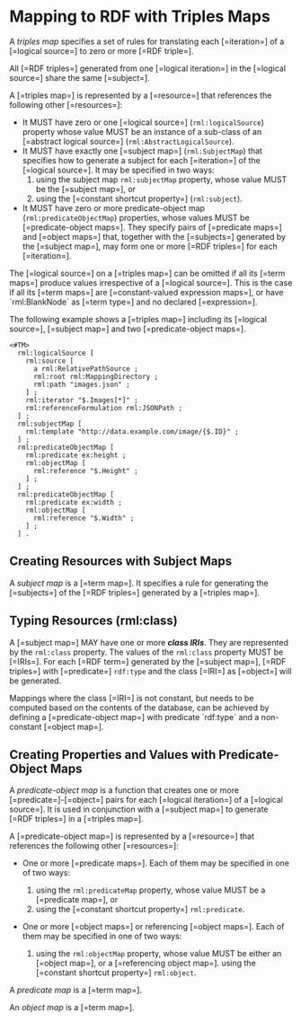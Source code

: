 # Mapping to RDF with Triples Maps

A <dfn>triples map</dfn> specifies a set of rules for translating each [=iteration=] of a [=logical source=] to zero or more [=RDF triple=].

All [=RDF triples=] generated from one [=logical iteration=] in the [=logical source=] share the same [=subject=].

A [=triples map=] is represented by a [=resource=] that references the following other [=resources=]:

* It MUST have zero or one [=logical source=] (`rml:logicalSource`) property whose value MUST be an instance of a sub-class of an [=abstract logical source=] (`rml:AbstractLogicalSource`).
* It MUST have exactly one [=subject map=] (`rml:SubjectMap`) that specifies how to generate a subject for each [=iteration=] of the [=logical source=].
It may be specified in two ways:
    1. using the subject map `rml:subjectMap` property,  whose value MUST be the [=subject map=], or
    2. using the [=constant shortcut property=] (`rml:subject`).
* It MUST have zero or more predicate-object map (`rml:predicateObjectMap`) properties, whose values MUST be [=predicate-object maps=].
They specify pairs of [=predicate maps=] and [=object maps=] that, together with the [=subjects=] generated by the [=subject map=], may form one or more [=RDF triples=] for each [=iteration=].

<aside class="note">
The [=logical source=] on a [=triples map=] can be omitted if all its [=term maps=] produce values irrespective of a [=logical source=]. This is the case if all its [=term maps=] are [=constant-valued expression maps=], or have `rml:BlankNode` as [=term type=] and no declared [=expression=].
</aside>

<aside class="example" id="example-triples-map" title="Usage of triples map">

The following example shows a [=triples map=] including its [=logical source=], [=subject map=] and two [=predicate-object maps=].

<aside class="ex-mapping">

```turtle
<#TM>
  rml:logicalSource [
    rml:source [
      a rml:RelativePathSource ;
      rml:root rml:MappingDirectory ;
      rml:path "images.json" ;
    ] ;
    rml:iterator "$.Images[*]" ;
    rml:referenceFormulation rml:JSONPath ;
  ] ;
  rml:subjectMap [
    rml:template "http://data.example.com/image/{$.ID}" ;
  ] ;
  rml:predicateObjectMap [
    rml:predicate ex:height ;
    rml:objectMap [
      rml:reference "$.Height" ;
    ] ;
  ] ;
  rml:predicateObjectMap [
    rml:predicate ex:width ;
    rml:objectMap [
      rml:reference "$.Width" ;
    ] ;
  ] .
```

</aside>

</aside>

## Creating Resources with Subject Maps

A <dfn>subject map</dfn> is a [=term map=]. It specifies a rule for generating the [=subjects=] of the [=RDF triples=] generated by a [=triples map=].

## Typing Resources (rml:class)

A [=subject map=] MAY have one or more _**class IRIs**_. They are represented by the `rml:class` property.
The values of the `rml:class` property MUST be [=IRIs=].
For each [=RDF term=] generated by the [=subject map=], [=RDF triples=] with [=predicate=] `rdf:type` and the class [=IRI=] as [=object=] will be generated.

<aside class="note">
Mappings where the class [=IRI=] is not constant,
but needs to be computed based on the contents of the database,
can be achieved by defining a [=predicate-object map=] with predicate `rdf:type`
and a non-constant [=object map=].
</aside>

## Creating Properties and Values with Predicate-Object Maps

A <dfn>predicate-object map</dfn> is a function that creates one or more [=predicate=]-[=object=] pairs for each [=logical iteration=] of a [=logical source=].
It is used in conjunction with a [=subject map=] to generate [=RDF triples=] in a [=triples map=].

A [=predicate-object map=] is represented by a [=resource=] that references the following other [=resources=]:

* One or more [=predicate maps=]. Each of them may be specified in one of two ways:
    1. using the `rml:predicateMap` property, whose value MUST be a [=predicate map=], or
    2. using the [=constant shortcut property=] `rml:predicate`.

* One or more [=object maps=] or referencing [=object maps=].
Each of them may be specified in one of two ways:
    1. using the `rml:objectMap` property,
    whose value MUST be either an [=object map=], or a [=referencing object map=].
        using the [=constant shortcut property=] `rml:object`.

A <dfn>predicate map</dfn> is a [=term map=].

An <dfn>object map</dfn> is a [=term map=].
